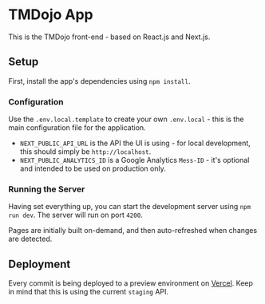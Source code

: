 # TMDojo App

This is the TMDojo front-end - based on React.js and Next.js.

## Setup

First, install the app's dependencies using `npm install`.

### Configuration

Use the `.env.local.template` to create your own `.env.local` - this is the main configuration file for the application.

- `NEXT_PUBLIC_API_URL` is the API the UI is using - for local development, this should simply be `http://localhost`.
- `NEXT_PUBLIC_ANALYTICS_ID` is a Google Analytics `Mess-ID` - it's optional and intended to be used on production only.

### Running the Server

Having set everything up, you can start the development server using `npm run dev`. The server will run on port `4200`.

Pages are initially built on-demand, and then auto-refreshed when changes are detected.

## Deployment

Every commit is being deployed to a preview environment on [Vercel](https://vercel.com). Keep in mind that this is using the current `staging` API.
